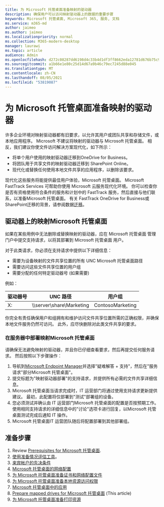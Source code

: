 ```yaml
---
title: 为 Microsoft 托管桌面准备映射的驱动器
description: 确保用户可以访问映射驱动器上的数据的重要步骤
keywords: Microsoft 托管桌面, Microsoft 365, 服务, 文档
ms.service: m365-md
author: jaimeo
ms.author: jaimeo
ms.localizationpriority: normal
ms.collection: M365-modern-desktop
manager: laurawi
ms.topic: article
audience: Admin
ms.openlocfilehash: d272c08287dd6198d4c33b4d1df3ff8662eda12781d676b75c93189d08409de7
ms.sourcegitcommit: a1b66e1e80c25d14d67a9b46c79ec7245d88e045
ms.translationtype: MT
ms.contentlocale: zh-CN
ms.lasthandoff: 08/05/2021
ms.locfileid: "53819087"
---
```

#  <a name="prepare-mapped-drives-for-microsoft-managed-desktop"></a>为 Microsoft 托管桌面准备映射的驱动器

许多企业环境对映射驱动器都有旧要求，以允许其用户或团队共享和存储文件，或本地应用程序。 Microsoft 不建议将映射的驱动器与 Microsoft 托管桌面。 相反，我们建议你使文件访问解决方案现代化，如下所示：
  
- 将单个用户使用的映射驱动器迁移到OneDrive for Business。 
- 将团队用于共享文件的映射驱动器迁移到 SharePoint Online。 
- 现代化或替换任何使用本地文件共享的应用程序，以删除该要求。
  
现代化这些服务将能提供最佳用户体验，Microsoft 托管桌面。 Microsoft FastTrack Services 可帮助你使用 Microsoft 云服务现代化环境。 你可以检查你是否有资格使用符合条件的服务和计划中的 FastTrack 服务[](/fasttrack/m365-eligible-services-and-plans)，然后直接与他们联系，以准备Microsoft 托管桌面。 有关 FastTrack OneDrive for Business或SharePoint迁移的背景，请参阅数据[迁移](/fasttrack/o365-data-migration)。

## <a name="mapped-drives-on-microsoft-managed-desktop"></a>驱动器上的映射Microsoft 托管桌面
 
如果在某些用例中无法删除或替换映射的驱动器，应在 Microsoft 托管桌面 管理门户中提交支持请求，以将其部署到 Microsoft 托管桌面 用户。
    
对于此类请求，你必须在支持请求中提供以下详细信息： 

- 需要为设备映射的文件共享位置的所有 UNC Microsoft 托管桌面路径 
- 需要访问这些文件共享位置的用户组 
- 需要分配的任何特定驱动器号 (如果需要) 

例如：

| 驱动器号 | UNC 路径 | 用户组 |
|--------------|----------|------------|
| X:  | \\\server\share\Marketing | ContosoMarketing |

你完全有责任确保用户和组拥有和维护访问文件共享位置所需的正确权限，并确保本地文件服务仍然可访问。 此外，应尽快删除对此类文件共享的要求。

### <a name="to-have-mapped-drives-deployed-in-microsoft-managed-desktop"></a>在服务器中部署映射Microsoft 托管桌面
 
请确保无法避免映射的驱动器，并且你已仔细查看要求，然后再提交任何服务请求。 然后按照以下步骤操作：

1. 导航到[Microsoft Endpoint Manager](https://endpoint.microsoft.com/)并选择"疑难解答 + 支持"，然后在"服务请求"部分Microsoft 托管桌面"。  
2. 提交标题为"映射驱动器部署"的支持请求，并提供所有必需的文件共享详细信息。  
3. Microsoft 托管桌面当请求完成时，IT 运营部门将通过使用支持请求更新提供建议。 最初，此配置将仅部署到"测试"部署组的设备。  
4. 您必须测试并确认由 IT 运营部门Microsoft 托管桌面的配置是否按预期工作。 使用相同支持请求的详细信息中的"讨论"选项卡进行回复，以Microsoft 托管桌面测试完成后通知 IT 操作。  
5. Microsoft 托管桌面IT 运营团队随后将配置部署到其他部署组。 

## <a name="steps-to-get-ready"></a>准备步骤

1. Review [Prerequisites for Microsoft 托管桌面](prerequisites.md).
2. [使用准备情况评估工具](readiness-assessment-tool.md)。
3. [来宾帐户的先决条件](guest-accounts.md)
4. [Microsoft 托管桌面的网络配置](network.md)
5. [为 Microsoft 托管桌面准备证书和网络配置文件](certs-wifi-lan.md)
6. [为 Microsoft 托管桌面准备本地资源访问权限](authentication.md)
7. [Microsoft 托管桌面中的应用](apps.md)
8. [Prepare mapped drives for Microsoft 托管桌面](mapped-drives.md) (This article) 
9. [为 Microsoft 托管桌面准备打印资源](printing.md)
